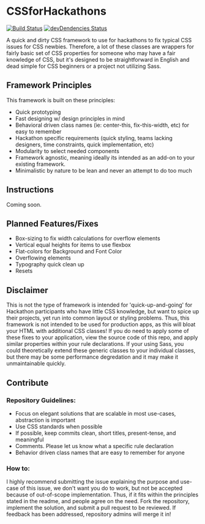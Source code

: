 # CSSforHackathons
[![Build Status](https://travis-ci.org/brh55/HackCSS.svg)](https://travis-ci.org/brh55/HackCSS)
[![devDendencies Status](https://david-dm.org/brh55/hackcss/dev-status.svg)](https://david-dm.org/brh55/hackcss#info=devDependencies)

A quick and dirty CSS framework to use for hackathons to fix typical CSS issues for CSS newbies. Therefore, a lot of these classes are wrappers for fairly basic set of CSS properties for someone who may have a fair knowledge of CSS, but it's designed to be straightforward in English and dead simple for CSS beginners or a project not utilizing Sass.

## Framework Principles
This framework is built on these principles:

- Quick prototyping
- Fast designing w/ design principles in mind
- Behavioral driven class names (ie: center-this, fix-this-width, etc) for easy to remember
- Hackathon specific requirements (quick styling, teams lacking designers, time constraints, quick implementation, etc)
- Modularity to select needed components
- Framework agnostic, meaning ideally its intended as an add-on to your existing framework.
- Minimalistic by nature to be lean and never an attempt to do too much

## Instructions
Coming soon.

## Planned Features/Fixes
- Box-sizing to fix width calculations for overflow elements
- Vertical equal heights for items to use flexbox
- Flat-colors for Background and Font Color
- Overflowing elements
- Typography quick clean up
- Resets

## Disclaimer
This is not the type of framework is intended for 'quick-up-and-going' for Hackathon participants who have little CSS knowledge, but want to spice up their projects, yet run into common layout or styling problems. Thus, this framework is not intended to be used for production apps, as this will bloat your HTML with additional CSS classes! If you do need to apply some of these fixes to your application, view the source code of this repo, and apply similar properties within your rule declarations. If your using Sass, you could theoretically extend these generic classes to your individual classes, but there may be some performance degredation and it may make it unmaintainable quickly.

## Contribute
### Repository Guidelines:
- Focus on elegant solutions that are scalable in most use-cases, abstraction is important
- Use CSS standards when possible
- If possible, keep commits clean, short titles, present-tense, and meaningful 
- Comments. Please let us know what a specific rule declaration
- Behavior driven class names that are easy to remember for anyone

### How to:
I highly recommend submitting the issue explaining the purpose and use-case of this issue, we don't want you do to work, but not be accepted because of out-of-scope implementation. Thus, if it fits within the principles stated in the readme, and people agree on the need. Fork the repository, implement the solution, and submit a pull request to be reviewed. If feedback has been addressed, repository admins will merge it in!
